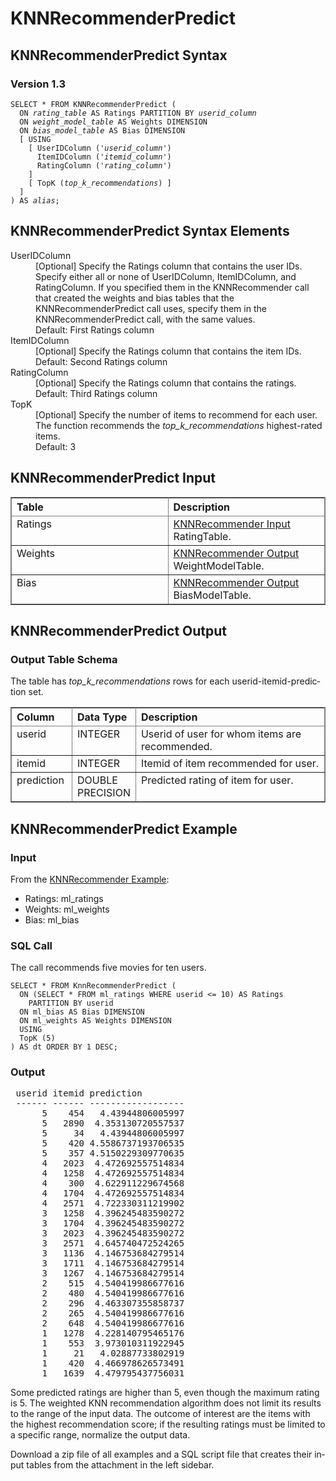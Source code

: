 <html><head></head><body><div class="nested0" aria-labelledby="ariaid-title1" topicindex="1" topicid="llb1507907767463" id="llb1507907767463"><h1 class="title topictitle1" id="ariaid-title1">KNNRecommenderPredict</h1><div class="body conbody"></div><div class="topic reference nested1" aria-labelledby="ariaid-title2" topicindex="2" topicid="mhw1507907859579" xml:lang="en-us" lang="en-us" id="mhw1507907859579">
<h2 class="title topictitle2" id="ariaid-title2">KNNRecommenderPredict Syntax</h2><div class="body refbody"><div class="section" id="mhw1507907859579__section_N10024_N10021_N10001">
<h3 class="title sectiontitle">Version 1.3</h3><pre class="pre codeblock" xml:space="preserve"><code>SELECT * FROM KNNRecommenderPredict (
  ON <var class="keyword varname">rating_table</var> AS Ratings PARTITION BY <var class="keyword varname">userid_column</var>
  ON <var class="keyword varname">weight_model_table</var> AS Weights DIMENSION
  ON <var class="keyword varname">bias_model_table</var> AS Bias DIMENSION
  [ USING
    [ UserIDColumn ('<var class="keyword varname">userid_column</var>')
      ItemIDColumn ('<var class="keyword varname">itemid_column</var>')
      RatingColumn ('<var class="keyword varname">rating_column</var>')
    ]
    [ TopK (<var class="keyword varname">top_k_recommendations</var>) ]
  ]
) AS <var class="keyword varname">alias</var>;</code></pre></div></div></div><div class="topic reference nested1" aria-labelledby="ariaid-title3" topicindex="3" topicid="nwt1507907864364" xml:lang="en-us" lang="en-us" id="nwt1507907864364">
<h2 class="title topictitle2" id="ariaid-title3">KNNRecommenderPredict Syntax Elements</h2><div class="body refbody"><div class="section" id="nwt1507907864364__section_N10011_N1000E_N10001"><dl class="dl parml"><dt class="dt pt dlterm">UserIDColumn</dt><dd class="dd pd">[Optional] Specify the Ratings column that contains the user IDs.</dd><dd class="dd pd ddexpand">Specify either all or none of UserIDColumn, ItemIDColumn, and RatingColumn. If you specified them in the KNNRecommender call that created the weights and bias tables that the KNNRecommenderPredict call uses, specify them in the KNNRecommenderPredict call, with the same values.</dd><dd class="dd pd ddexpand">Default: First Ratings column</dd><dt class="dt pt dlterm">ItemIDColumn</dt><dd class="dd pd">[Optional] Specify the Ratings column that contains the item IDs.</dd><dd class="dd pd ddexpand">Default: Second Ratings column</dd><dt class="dt pt dlterm">RatingColumn</dt><dd class="dd pd">[Optional] Specify the Ratings column that contains the ratings.</dd><dd class="dd pd ddexpand">Default: Third Ratings column</dd><dt class="dt pt dlterm">TopK</dt><dd class="dd pd">[Optional] Specify the number of items to recommend for each user. The function recommends the <var class="keyword varname">top_k_recommendations</var> highest-rated items.</dd><dd class="dd pd ddexpand">Default: 3</dd></dl></div></div></div><div class="topic reference nested1" aria-labelledby="ariaid-title4" topicindex="4" topicid="euz1507907868076" xml:lang="en-us" lang="en-us" id="euz1507907868076">
<h2 class="title topictitle2" id="ariaid-title4">KNNRecommenderPredict Input</h2><div class="body refbody"><div class="section" id="euz1507907868076__section_N1000E_N1000C_N10001"><div class="tablenoborder"><table cellpadding="4" cellspacing="0" summary="" id="euz1507907868076__table_bdv_wvk_ycb" class="table" frame="border" border="1" rules="all"><div class="caption"></div><colgroup span="1"><col style="width:50%" span="1"></col><col style="width:50%" span="1"></col></colgroup><thead class="thead" style="text-align:left;"><tr class="row"><th class="entry cellrowborder" style="vertical-align:top;" id="d292771e151" rowspan="1" colspan="1">Table</th><th class="entry cellrowborder" style="vertical-align:top;" id="d292771e153" rowspan="1" colspan="1">Description</th></tr></thead><tbody class="tbody"><tr class="row"><td class="entry cellrowborder" style="vertical-align:top;" headers="d292771e151" rowspan="1" colspan="1">Ratings</td><td class="entry cellrowborder" style="vertical-align:top;" headers="d292771e153" rowspan="1" colspan="1"><a href="jqe1558545669022.md#cps1507908555984">KNNRecommender Input</a> RatingTable.</td></tr><tr class="row"><td class="entry cellrowborder" style="vertical-align:top;" headers="d292771e151" rowspan="1" colspan="1">Weights</td><td class="entry cellrowborder" style="vertical-align:top;" headers="d292771e153" rowspan="1" colspan="1"><a href="jqe1558545669022.md#ecq1507908560611">KNNRecommender Output</a> WeightModelTable.</td></tr><tr class="row"><td class="entry cellrowborder" style="vertical-align:top;" headers="d292771e151" rowspan="1" colspan="1">Bias</td><td class="entry cellrowborder" style="vertical-align:top;" headers="d292771e153" rowspan="1" colspan="1"><a href="jqe1558545669022.md#ecq1507908560611">KNNRecommender Output</a> BiasModelTable.</td></tr></tbody></table></div></div></div></div><div class="topic reference nested1" aria-labelledby="ariaid-title5" topicindex="5" topicid="slm1507907871462" xml:lang="en-us" lang="en-us" id="slm1507907871462">
<h2 class="title topictitle2" id="ariaid-title5">KNNRecommenderPredict Output</h2><div class="body refbody"><div class="section" id="slm1507907871462__section_eqg_mwk_ycb">
<h3 class="title sectiontitle">Output Table Schema</h3>
<p class="p">The table has <var class="keyword varname">top_k_recommendations</var> rows for each userid-itemid-prediction set.</p><div class="tablenoborder"><table cellpadding="4" cellspacing="0" summary="" id="slm1507907871462__table_N1000E_N1000C_N10001" class="table" frame="border" border="1" rules="all"><div class="caption"></div><colgroup span="1"><col style="width:20%" span="1"></col><col style="width:13.333333333333334%" span="1"></col><col style="width:66.66666666666666%" span="1"></col></colgroup><thead class="thead" style="text-align:left;"><tr class="row"><th class="entry nocellnorowborder" style="vertical-align:top;" id="d292771e204" rowspan="1" colspan="1">Column</th><th class="entry nocellnorowborder" style="vertical-align:top;" id="d292771e206" rowspan="1" colspan="1">Data Type</th><th class="entry cell-norowborder" style="vertical-align:top;" id="d292771e208" rowspan="1" colspan="1">Description</th></tr></thead><tbody class="tbody"><tr class="row"><td class="entry nocellnorowborder" style="vertical-align:top;" headers="d292771e204" rowspan="1" colspan="1">userid</td><td class="entry nocellnorowborder" style="vertical-align:top;" headers="d292771e206" rowspan="1" colspan="1">INTEGER</td><td class="entry cell-norowborder" style="vertical-align:top;" headers="d292771e208" rowspan="1" colspan="1">Userid of user for whom items are recommended.</td></tr><tr class="row"><td class="entry nocellnorowborder" style="vertical-align:top;" headers="d292771e204" rowspan="1" colspan="1">itemid</td><td class="entry nocellnorowborder" style="vertical-align:top;" headers="d292771e206" rowspan="1" colspan="1">INTEGER</td><td class="entry cell-norowborder" style="vertical-align:top;" headers="d292771e208" rowspan="1" colspan="1">Itemid of item recommended for user.</td></tr><tr class="row"><td class="entry row-nocellborder" style="vertical-align:top;" headers="d292771e204" rowspan="1" colspan="1">prediction</td><td class="entry row-nocellborder" style="vertical-align:top;" headers="d292771e206" rowspan="1" colspan="1">DOUBLE PRECISION</td><td class="entry cellrowborder" style="vertical-align:top;" headers="d292771e208" rowspan="1" colspan="1">Predicted rating of item for user.</td></tr></tbody></table></div></div></div></div><div class="topic reference nested1" aria-labelledby="ariaid-title6" topicindex="6" topicid="fwy1510706951489" xml:lang="en-us" lang="en-us" id="fwy1510706951489">
<h2 class="title topictitle2" id="ariaid-title6">KNNRecommenderPredict Example</h2><div class="body refbody"><div class="section" id="fwy1510706951489__section_jyf_2cr_tdb">
<h3 class="title sectiontitle">Input</h3><div class="p">From the <a href="jqe1558545669022.md#hez1510706776796">KNNRecommender Example</a>:
<ul class="ul" id="fwy1510706951489__ul_cc2_vcr_tdb">
<li class="li">Ratings: ml_ratings</li>
<li class="li">Weights: ml_weights</li>
<li class="li">Bias: ml_bias</li></ul></div></div><div class="section" id="fwy1510706951489__section_zhp_2cr_tdb">
<h3 class="title sectiontitle">SQL Call</h3>
<p class="p">The call recommends five movies for ten users.</p><pre class="pre codeblock" xml:space="preserve"><code>SELECT * FROM KnnRecommenderPredict (
  ON (SELECT * FROM ml_ratings WHERE <span>userid <= 10</span>) AS Ratings
    PARTITION BY userid
  ON ml_bias AS Bias DIMENSION
  ON ml_weights AS Weights DIMENSION
  USING
  <span>TopK (5)</span>
) AS dt ORDER BY 1 DESC;</code></pre></div><div class="section" id="fwy1510706951489__section_dpd_fcr_tdb">
<h3 class="title sectiontitle">Output</h3><pre class="pre screen" xml:space="preserve"> userid itemid prediction         
 ------ ------ ------------------ 
      5    454   4.43944806005997
      5   2890  4.353130720557537
      5     34   4.43944806005997
      5    420 4.5586737193706535
      5    357 4.5150229309770635
      4   2023  4.472692557514834
      4   1258  4.472692557514834
      4    300  4.622911229674568
      4   1704  4.472692557514834
      4   2571  4.722330311219902
      3   1258  4.396245483590272
      3   1704  4.396245483590272
      3   2023  4.396245483590272
      3   2571  4.645740472524265
      3   1136  4.146753684279514
      3   1711  4.146753684279514
      3   1267  4.146753684279514
      2    515  4.540419986677616
      2    480  4.540419986677616
      2    296  4.463307355858737
      2    265  4.540419986677616
      2    648  4.540419986677616
      1   1278  4.228140795465176
      1    553  3.973010311922945
      1     21   4.02887733802919
      1    420  4.466978626573491
      1   1639  4.479795437756031</pre>
<p class="p">Some predicted ratings are higher than 5, even though the maximum rating is 5. The weighted KNN recommendation algorithm does not limit its results to the range of the input data. The outcome of interest are the items with the highest recommendation score; if the resulting ratings must be limited to a specific range, normalize the output data.</p>
<p class="p">Download a zip file of all examples and a SQL script file that creates their input tables from the attachment in the left sidebar.</p></div></div></div></div></body></html>

